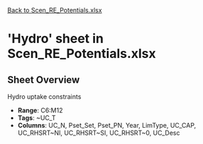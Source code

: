 [Back to Scen_RE_Potentials.xlsx](README.md)

# 'Hydro' sheet in Scen_RE_Potentials.xlsx

## Sheet Overview

Hydro uptake constraints

- **Range**: C6:M12
- **Tags**: ~UC_T
- **Columns**: UC_N, Pset_Set, Pset_PN, Year, LimType, UC_CAP, UC_RHSRT~NI, UC_RHSRT~SI, UC_RHSRT~0, UC_Desc

